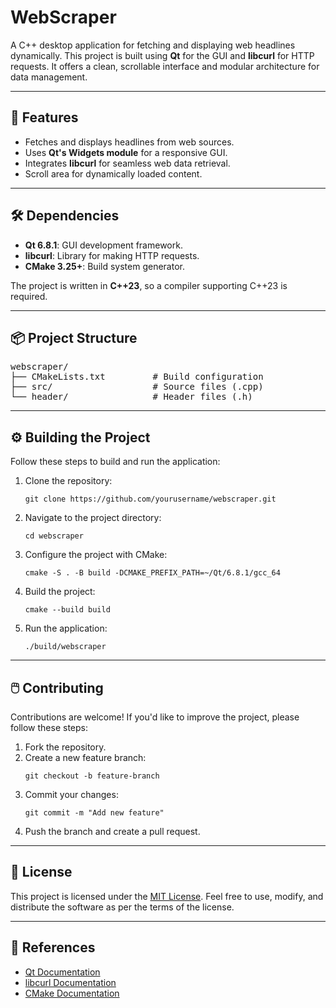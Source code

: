 # WebScraper

A C++ desktop application for fetching and displaying web headlines dynamically. This project is built using **Qt** for the GUI and **libcurl** for HTTP requests. It offers a clean, scrollable interface and modular architecture for data management.

---

## 🚀 Features

<ul>
  <li>Fetches and displays headlines from web sources.</li>
  <li>Uses <b>Qt's Widgets module</b> for a responsive GUI.</li>
  <li>Integrates <b>libcurl</b> for seamless web data retrieval.</li>
  <li>Scroll area for dynamically loaded content.</li>
</ul>

---

## 🛠️ Dependencies

<ul>
  <li><b>Qt 6.8.1</b>: GUI development framework.</li>
  <li><b>libcurl</b>: Library for making HTTP requests.</li>
  <li><b>CMake 3.25+</b>: Build system generator.</li>
</ul>

<p>The project is written in <b>C++23</b>, so a compiler supporting C++23 is required.</p>

---

## 📦 Project Structure

<pre>
webscraper/
├── CMakeLists.txt         # Build configuration
├── src/                   # Source files (.cpp)
└── header/                # Header files (.h)
</pre>

---

## ⚙️ Building the Project

<p>Follow these steps to build and run the application:</p>

<ol>
  <li>Clone the repository:</li>
  <pre><code>git clone https://github.com/yourusername/webscraper.git</code></pre>
  <li>Navigate to the project directory:</li>
  <pre><code>cd webscraper</code></pre>
  <li>Configure the project with CMake:</li>
  <pre><code>cmake -S . -B build -DCMAKE_PREFIX_PATH=~/Qt/6.8.1/gcc_64</code></pre>
  <li>Build the project:</li>
  <pre><code>cmake --build build</code></pre>
  <li>Run the application:</li>
  <pre><code>./build/webscraper</code></pre>
</ol>

---

## 🖱️ Contributing

<p>Contributions are welcome! If you'd like to improve the project, please follow these steps:</p>

<ol>
  <li>Fork the repository.</li>
  <li>Create a new feature branch:</li>
  <pre><code>git checkout -b feature-branch</code></pre>
  <li>Commit your changes:</li>
  <pre><code>git commit -m "Add new feature"</code></pre>
  <li>Push the branch and create a pull request.</li>
</ol>

---

## 📜 License

<p>This project is licensed under the <a href="LICENSE">MIT License</a>. Feel free to use, modify, and distribute the software as per the terms of the license.</p>

---

## 🔗 References

<ul>
  <li><a href="https://doc.qt.io/">Qt Documentation</a></li>
  <li><a href="https://curl.se/libcurl/">libcurl Documentation</a></li>
  <li><a href="https://cmake.org/">CMake Documentation</a></li>
</ul>

